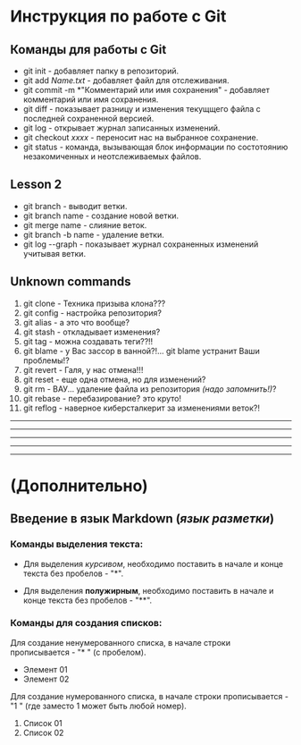 # Инструкция по работе с Git



## Команды для работы с Git


* git init - добавляет папку в репозиторий. 
* git add *Name.txt* - добавляет файл для отслеживания.
* git commit -m *"Комментарий или имя сохранения" - добавляет комментарий или имя сохранения.
* git diff - показывает разницу и изменения текущщего файла с последней сохраненной версией.
* git log - открывает журнал записанных изменений.
* git checkout *xxxx* - переносит нас на выбранное сохранение.
* git status - команда, вызывающая блок информации по состотоянию незакомиченных и неотслеживаемых файлов.


## Lesson 2
* git branch - выводит ветки.
* git branch name - создание новой ветки.
* git merge name - слияние веток.
* git branch -b name - удаление ветки.
* git log --graph - показывает журнал сохраненных изменений учитывая ветки.


## Unknown commands
1. git clone - Техника призыва клона???
2. git config - настройка репозитория?
3. git alias - а это что вообще?
4. git stash - откладывает изменения?
5. git tag - можна создавать теги??!!
6. git blame - у Вас зассор в ванной?!... git blame устранит Ваши проблемы!?
7. git revert - Галя, у нас отмена!!!
8. git reset - еще одна отмена, но для изменений?
9. git rm - ВАУ... удаление файла из репозитория *(надо запомнить!)*?
10. git rebase - перебазирование? это круто!
11. git reflog - наверное киберсталкерит за изменениями веток?!


---
---
---
---
---


# (Дополнительно)
## Введение в язык Markdown (*язык разметки*)
### Команды выделения текста:

* Для выделения *курсивом*, необходимо поставить в начале и конце текста без пробелов - "*".

* Для выделения **полужирным**, необходимо поставить в начале и конце текста без пробелов - "**".

### Команды для создания списков:

Для создание ненумерованного списка, в начале строки прописывается - "* " (с пробелом). 
* Элемент 01
* Элемент 02

Для создание нумерованного списка, в начале строки прописывается - "1 " (где заместо 1 может быть любой номер). 

1. Список 01
2. Список 02



